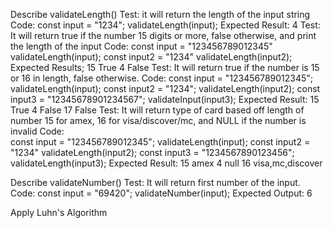 Describe validateLength()
  Test: it will return the length of the input string
  Code:
    const input = "1234";
    validateLength(input);
  Expected Result: 
    4
  Test: It will return true if the number 15 digits or more, false otherwise, and print the length of the input
  Code: 
    const input = "123456789012345"
    validateLength(input);
    const input2 = "1234"
    validateLength(input2);
  Expected Results;
    15
    True 
    4
    False
  Test: It will return true if the number is 15 or 16 in length, false otherwise.
  Code: 
    const input = "123456789012345";
    validateLength(input);
    const input2 = "1234";
    validateLength(input2);
    const input3 = "12345678901234567";
    validateInput(input3);
  Expected Result:
      15
      True 
      4
      False
      17
      False
  Test: It will return type of card based off length of number 15 for amex, 16 for visa/discover/mc, and NULL if the number is invalid
  Code:  
    const input = "123456789012345";
    validateLength(input);
    const input2 = "1234"
    validateLength(input2);
    const input3 = "1234567890123456";
    validateLength(input3);
  Expected Result: 
      15
      amex
      4
      null
      16
      visa,mc,discover
      

      
Describe validateNumber()
Test: It will return first number of the input.
Code:
  const input = "69420";
  validateNumber(input);
Expected Output: 
  6
  



Apply Luhn's Algorithm


